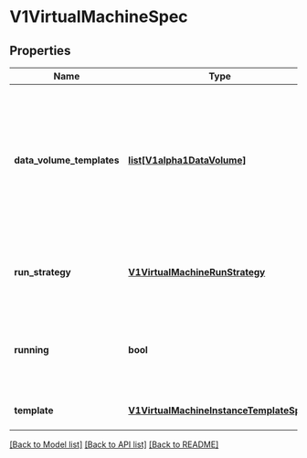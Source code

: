 # V1VirtualMachineSpec

## Properties
Name | Type | Description | Notes
------------ | ------------- | ------------- | -------------
**data_volume_templates** | [**list[V1alpha1DataVolume]**](V1alpha1DataVolume.md) | dataVolumeTemplates is a list of dataVolumes that the VirtualMachineInstance template can reference. DataVolumes in this list are dynamically created for the VirtualMachine and are tied to the VirtualMachine&#39;s life-cycle. | [optional] 
**run_strategy** | [**V1VirtualMachineRunStrategy**](V1VirtualMachineRunStrategy.md) | Running state indicates the requested running state of the VirtualMachineInstance mutually exclusive with Running | [optional] 
**running** | **bool** | Running controls whether the associatied VirtualMachineInstance is created or not Mutually exclusive with RunStrategy | [optional] 
**template** | [**V1VirtualMachineInstanceTemplateSpec**](V1VirtualMachineInstanceTemplateSpec.md) | Template is the direct specification of VirtualMachineInstance | 

[[Back to Model list]](../README.md#documentation-for-models) [[Back to API list]](../README.md#documentation-for-api-endpoints) [[Back to README]](../README.md)



